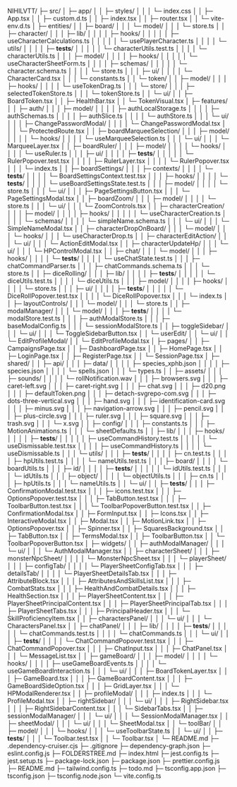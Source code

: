 NIHILVTT/
├─ src/
│ ├─ app/
│ │ ├─ styles/
│ │ │ └─ index.css
│ │ ├─ App.tsx
│ │ ├─ custom.d.ts
│ │ ├─ index.tsx
│ │ ├─ router.tsx
│ │ └─ vite-env.d.ts
│ ├─ entities/
│ │ ├─ board/
│ │ │ └─ model/
│ │ │ └─ store.ts
│ │ ├─ character/
│ │ │ ├─ lib/
│ │ │ │ ├─ hooks/
│ │ │ │ │ ├─ useCharacterCalculations.ts
│ │ │ │ │ └─ usePlayerCharacter.ts
│ │ │ │ └─ utils/
│ │ │ │ ├─ **tests**/
│ │ │ │ │ └─ characterUtils.test.ts
│ │ │ │ └─ characterUtils.ts
│ │ │ ├─ model/
│ │ │ │ ├─ hooks/
│ │ │ │ │ └─ useCharacterSheetForm.ts
│ │ │ │ ├─ schemas/
│ │ │ │ │ └─ character.schema.ts
│ │ │ │ └─ store.ts
│ │ │ ├─ ui/
│ │ │ │ └─ CharacterCard.tsx
│ │ │ └─ constants.ts
│ │ └─ token/
│ │ ├─ model/
│ │ │ ├─ hooks/
│ │ │ │ └─ useTokenDrag.ts
│ │ │ └─ store/
│ │ │ ├─ selectedTokenStore.ts
│ │ │ └─ tokenStore.ts
│ │ └─ ui/
│ │ ├─ BoardToken.tsx
│ │ ├─ HealthBar.tsx
│ │ └─ TokenVisual.tsx
│ ├─ features/
│ │ ├─ auth/
│ │ │ ├─ model/
│ │ │ │ ├─ authLocalStorage.ts
│ │ │ │ ├─ authSchemas.ts
│ │ │ │ ├─ authSlice.ts
│ │ │ │ └─ authStore.ts
│ │ │ └─ ui/
│ │ │ ├─ ChangePasswordModal/
│ │ │ │ └─ ChangePasswordModal.tsx
│ │ │ └─ ProtectedRoute.tsx
│ │ ├─ boardMarqueeSelection/
│ │ │ ├─ model/
│ │ │ │ └─ hooks/
│ │ │ │ └─ useMarqueeSelection.ts
│ │ │ └─ ui/
│ │ │ └─ MarqueeLayer.tsx
│ │ ├─ boardRuler/
│ │ │ ├─ model/
│ │ │ │ └─ hooks/
│ │ │ │ └─ useRuler.ts
│ │ │ ├─ ui/
│ │ │ │ ├─ **tests**/
│ │ │ │ │ └─ RulerPopover.test.tsx
│ │ │ │ ├─ RulerLayer.tsx
│ │ │ │ └─ RulerPopover.tsx
│ │ │ └─ index.ts
│ │ ├─ boardSettings/
│ │ │ ├─ contexts/
│ │ │ │ └─ **tests**/
│ │ │ │ └─ BoardSettingsContext.test.tsx
│ │ │ ├─ hooks/
│ │ │ │ └─ **tests**/
│ │ │ │ └─ useBoardSettingsState.test.ts
│ │ │ ├─ model/
│ │ │ │ └─ store.ts
│ │ │ └─ ui/
│ │ │ ├─ PageSettingsButton.tsx
│ │ │ └─ PageSettingsModal.tsx
│ │ ├─ boardZoom/
│ │ │ ├─ model/
│ │ │ │ └─ store.ts
│ │ │ └─ ui/
│ │ │ └─ ZoomControls.tsx
│ │ ├─ characterCreation/
│ │ │ ├─ model/
│ │ │ │ ├─ hooks/
│ │ │ │ │ └─ useCharacterCreation.ts
│ │ │ │ └─ schemas/
│ │ │ │ └─ simpleName.schema.ts
│ │ │ └─ ui/
│ │ │ └─ SimpleNameModal.tsx
│ │ ├─ characterDropOnBoard/
│ │ │ └─ model/
│ │ │ └─ hooks/
│ │ │ └─ useCharacterDrop.ts
│ │ ├─ characterEditAction/
│ │ │ └─ ui/
│ │ │ └─ ActionEditModal.tsx
│ │ ├─ characterUpdateHp/
│ │ │ └─ ui/
│ │ │ └─ HPControlModal.tsx
│ │ ├─ chat/
│ │ │ └─ model/
│ │ │ ├─ hooks/
│ │ │ │ └─ **tests**/
│ │ │ │ └─ useChatState.test.ts
│ │ │ ├─ chatCommandParser.ts
│ │ │ ├─ chatCommands.schema.ts
│ │ │ └─ store.ts
│ │ ├─ diceRolling/
│ │ │ ├─ lib/
│ │ │ │ ├─ **tests**/
│ │ │ │ │ └─ diceUtils.test.ts
│ │ │ │ └─ diceUtils.ts
│ │ │ ├─ model/
│ │ │ │ ├─ hooks/
│ │ │ │ └─ store.ts
│ │ │ ├─ ui/
│ │ │ │ ├─ **tests**/
│ │ │ │ │ └─ DiceRollPopover.test.tsx
│ │ │ │ └─ DiceRollPopover.tsx
│ │ │ └─ index.ts
│ │ ├─ layoutControls/
│ │ │ └─ model/
│ │ │ └─ store.ts
│ │ ├─ modalManager/
│ │ │ └─ model/
│ │ │ ├─ **tests**/
│ │ │ │ └─ modalStore.test.ts
│ │ │ ├─ authModalStore.ts
│ │ │ ├─ baseModalConfig.ts
│ │ │ └─ sessionModalStore.ts
│ │ ├─ toggleSidebar/
│ │ │ └─ ui/
│ │ │ └─ ToggleSidebarButton.tsx
│ │ └─ userEdit/
│ │ └─ ui/
│ │ └─ EditProfileModal/
│ │ └─ EditProfileModal.tsx
│ ├─ pages/
│ │ ├─ CampaignsPage.tsx
│ │ ├─ DashboardPage.tsx
│ │ ├─ HomePage.tsx
│ │ ├─ LoginPage.tsx
│ │ ├─ RegisterPage.tsx
│ │ └─ SessionPage.tsx
│ ├─ shared/
│ │ ├─ api/
│ │ │ ├─ data/
│ │ │ │ ├─ species_xphb.json
│ │ │ │ ├─ species.json
│ │ │ │ └─ spells.json
│ │ │ └─ types.ts
│ │ ├─ assets/
│ │ │ ├─ sounds/
│ │ │ │ └─ rollNotification.wav
│ │ │ ├─ browsers.svg
│ │ │ ├─ caret-left.svg
│ │ │ ├─ caret-right.svg
│ │ │ ├─ chat.svg
│ │ │ ├─ d20.png
│ │ │ ├─ defaultToken.png
│ │ │ ├─ detach-svgrepo-com.svg
│ │ │ ├─ dots-three-vertical.svg
│ │ │ ├─ hand.svg
│ │ │ ├─ identification-card.svg
│ │ │ ├─ minus.svg
│ │ │ ├─ navigation-arrow.svg
│ │ │ ├─ pencil.svg
│ │ │ ├─ plus-circle.svg
│ │ │ ├─ ruler.svg
│ │ │ ├─ square.svg
│ │ │ ├─ trash.svg
│ │ │ └─ x.svg
│ │ ├─ config/
│ │ │ ├─ constants.ts
│ │ │ ├─ MotionAnimations.ts
│ │ │ └─ sheetDefaults.ts
│ │ ├─ lib/
│ │ │ ├─ hooks/
│ │ │ │ ├─ **tests**/
│ │ │ │ │ ├─ useCommandHistory.test.ts
│ │ │ │ │ └─ useDismissable.test.tsx
│ │ │ │ ├─ useCommandHistory.ts
│ │ │ │ └─ useDismissable.ts
│ │ │ └─ utils/
│ │ │ ├─ **tests**/
│ │ │ │ ├─ cn.test.ts
│ │ │ │ ├─ hpUtils.test.ts
│ │ │ │ └─ nameUtils.test.ts
│ │ │ ├─ board/
│ │ │ │ └─ boardUtils.ts
│ │ │ ├─ id/
│ │ │ │ ├─ **tests**/
│ │ │ │ │ └─ idUtils.test.ts
│ │ │ │ └─ idUtils.ts
│ │ │ ├─ object/
│ │ │ │ └─ objectUtils.ts
│ │ │ ├─ cn.ts
│ │ │ ├─ hpUtils.ts
│ │ │ └─ nameUtils.ts
│ │ └─ ui/
│ │ ├─ **tests**/
│ │ │ ├─ ConfirmationModal.test.tsx
│ │ │ ├─ icons.test.tsx
│ │ │ ├─ OptionsPopover.test.tsx
│ │ │ ├─ TabButton.test.tsx
│ │ │ ├─ ToolbarButton.test.tsx
│ │ │ └─ ToolbarPopoverButton.test.tsx
│ │ ├─ ConfirmationModal.tsx
│ │ ├─ FormInput.tsx
│ │ ├─ Icons.tsx
│ │ ├─ InteractiveModal.tsx
│ │ ├─ Modal.tsx
│ │ ├─ MotionLink.tsx
│ │ ├─ OptionsPopover.tsx
│ │ ├─ Spinner.tsx
│ │ ├─ SquaresBackground.tsx
│ │ ├─ TabButton.tsx
│ │ ├─ TermsModal.tsx
│ │ ├─ ToolbarButton.tsx
│ │ └─ ToolbarPopoverButton.tsx
│ ├─ widgets/
│ │ ├─ authModalManager/
│ │ │ └─ ui/
│ │ │ └─ AuthModalManager.tsx
│ │ ├─ characterSheet/
│ │ │ ├─ monsterNpcSheet/
│ │ │ │ └─ MonsterNpcSheet.tsx
│ │ │ └─ playerSheet/
│ │ │ ├─ configTab/
│ │ │ │ └─ PlayerSheetConfigTab.tsx
│ │ │ ├─ detailsTab/
│ │ │ │ └─ PlayerSheetDetailsTab.tsx
│ │ │ ├─ AttributeBlock.tsx
│ │ │ ├─ AttributesAndSkillsList.tsx
│ │ │ ├─ CombatStats.tsx
│ │ │ ├─ HealthAndCombatDetails.tsx
│ │ │ ├─ HealthSection.tsx
│ │ │ ├─ PlayerSheetContent.tsx
│ │ │ ├─ PlayerSheetPrincipalContent.tsx
│ │ │ ├─ PlayerSheetPrincipalTab.tsx
│ │ │ ├─ PlayerSheetTabs.tsx
│ │ │ ├─ PrincipalHeader.tsx
│ │ │ └─ SkillProficiencyItem.tsx
│ │ ├─ charactersPanel/
│ │ │ └─ ui/
│ │ │ └─ CharactersPanel.tsx
│ │ ├─ chatPanel/
│ │ │ ├─ lib/
│ │ │ │ ├─ **tests**/
│ │ │ │ │ └─ chatCommands.test.ts
│ │ │ │ └─ chatCommands.ts
│ │ │ └─ ui/
│ │ │ ├─ **tests**/
│ │ │ │ └─ ChatCommandPopover.test.tsx
│ │ │ ├─ ChatCommandPopover.tsx
│ │ │ ├─ ChatInput.tsx
│ │ │ ├─ ChatPanel.tsx
│ │ │ └─ MessageList.tsx
│ │ ├─ gameBoard/
│ │ │ ├─ model/
│ │ │ │ └─ hooks/
│ │ │ │ ├─ useGameBoardEvents.ts
│ │ │ │ └─ useGameBoardInteraction.ts
│ │ │ └─ ui/
│ │ │ ├─ BoardTokenLayer.tsx
│ │ │ ├─ GameBoard.tsx
│ │ │ ├─ GameBoardContent.tsx
│ │ │ ├─ GameBoardSideOption.tsx
│ │ │ ├─ GridLayer.tsx
│ │ │ └─ HPModalRenderer.tsx
│ │ ├─ profileModal/
│ │ │ ├─ index.ts
│ │ │ └─ ProfileModal.tsx
│ │ ├─ rightSidebar/
│ │ │ └─ ui/
│ │ │ ├─ RightSidebar.tsx
│ │ │ ├─ RightSidebarContent.tsx
│ │ │ └─ SidebarTabs.tsx
│ │ ├─ sessionModalManager/
│ │ │ └─ ui/
│ │ │ └─ SessionModalManager.tsx
│ │ ├─ sheetModal/
│ │ │ └─ ui/
│ │ │ └─ SheetModal.tsx
│ │ └─ toolBar/
│ │ ├─ model/
│ │ │ └─ hooks/
│ │ │ └─ useToolbarState.ts
│ │ └─ ui/
│ │ ├─ **tests**/
│ │ │ └─ Toolbar.test.tsx
│ │ └─ Toolbar.tsx
│ └─ README.md
├─ .dependency-cruiser.cjs
├─ .gitignore
├─ dependency-graph.json
├─ eslint.config.js
├─ FOLDERSTREE.md
├─ index.html
├─ jest.config.ts
├─ jest.setup.ts
├─ package-lock.json
├─ package.json
├─ prettier.config.js
├─ README.md
├─ tailwind.config.ts
├─ todo.md
├─ tsconfig.app.json
├─ tsconfig.json
├─ tsconfig.node.json
└─ vite.config.ts
